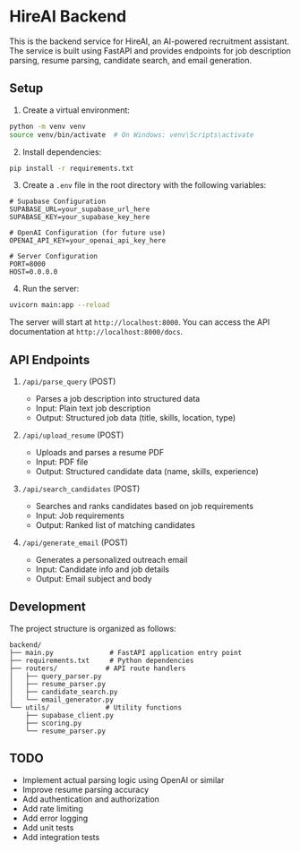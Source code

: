 

# HireAI Backend

This is the backend service for HireAI, an AI-powered recruitment assistant. The service is built using FastAPI and provides endpoints for job description parsing, resume parsing, candidate search, and email generation.

## Setup

1. Create a virtual environment:
```bash
python -m venv venv
source venv/bin/activate  # On Windows: venv\Scripts\activate
```

2. Install dependencies:
```bash
pip install -r requirements.txt
```

3. Create a `.env` file in the root directory with the following variables:
```
# Supabase Configuration
SUPABASE_URL=your_supabase_url_here
SUPABASE_KEY=your_supabase_key_here

# OpenAI Configuration (for future use)
OPENAI_API_KEY=your_openai_api_key_here

# Server Configuration
PORT=8000
HOST=0.0.0.0
```

4. Run the server:
```bash
uvicorn main:app --reload
```

The server will start at `http://localhost:8000`. You can access the API documentation at `http://localhost:8000/docs`.

## API Endpoints

1. `/api/parse_query` (POST)
   - Parses a job description into structured data
   - Input: Plain text job description
   - Output: Structured job data (title, skills, location, type)

2. `/api/upload_resume` (POST)
   - Uploads and parses a resume PDF
   - Input: PDF file
   - Output: Structured candidate data (name, skills, experience)

3. `/api/search_candidates` (POST)
   - Searches and ranks candidates based on job requirements
   - Input: Job requirements
   - Output: Ranked list of matching candidates

4. `/api/generate_email` (POST)
   - Generates a personalized outreach email
   - Input: Candidate info and job details
   - Output: Email subject and body

## Development

The project structure is organized as follows:

```
backend/
├── main.py              # FastAPI application entry point
├── requirements.txt     # Python dependencies
├── routers/            # API route handlers
│   ├── query_parser.py
│   ├── resume_parser.py
│   ├── candidate_search.py
│   └── email_generator.py
└── utils/              # Utility functions
    ├── supabase_client.py
    ├── scoring.py
    └── resume_parser.py
```

## TODO

- Implement actual parsing logic using OpenAI or similar
- Improve resume parsing accuracy
- Add authentication and authorization
- Add rate limiting
- Add error logging
- Add unit tests
- Add integration tests 
